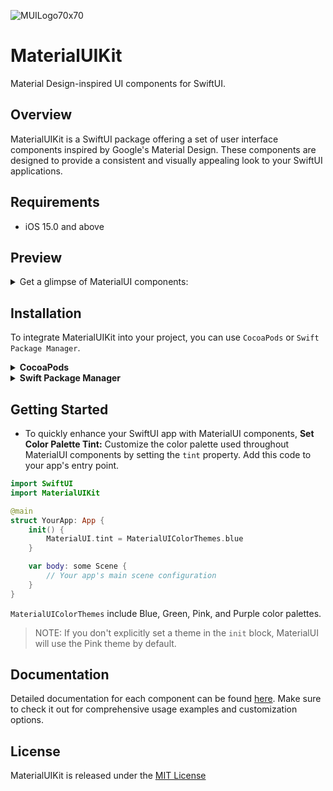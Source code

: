 ![MUILogo70x70](https://github.com/aumChauhan/MaterialUIKit/assets/83302656/cd2d537e-436b-4ca2-b5e6-0893894192e2)

# MaterialUIKit

Material Design-inspired UI components for SwiftUI.

## Overview
                                            
MaterialUIKit is a SwiftUI package offering a set of user interface components inspired by Google's Material Design. These components are designed to provide a consistent and visually appealing look to your SwiftUI applications.

## Requirements

- iOS 15.0 and above

## Preview

<details>
  <summary> Get a glimpse of MaterialUI components: </summary>
  
### Alert
  ![Alert](https://github.com/aumChauhan/MaterialUIKit/assets/83302656/f3098833-2f6e-4758-a5a3-9da37c72aa97)

### Button
![Button](https://github.com/aumChauhan/MaterialUIKit/assets/83302656/8a1fa8ab-84ab-4058-bfa1-a8aa8d7da1b6)

### Card View
![CardView](https://github.com/aumChauhan/MaterialUIKit/assets/83302656/366b24f4-78a1-4c67-bde6-76ce3e83c2b8)

### Checkbox
![Checkbox](https://github.com/aumChauhan/MaterialUIKit/assets/83302656/2fdcfad1-7456-4e0f-94c5-00a683627539)

### Date Picker
![DatePicker](https://github.com/aumChauhan/MaterialUIKit/assets/83302656/ce23247f-4fa4-4c75-9841-8c062902adbc)

### Dialog Sheet
![Dialog Sheet](https://github.com/aumChauhan/MaterialUIKit/assets/83302656/4018cb9b-64c5-4b99-a6ca-b452277cc056)

### Floating Button
![FAB](https://github.com/aumChauhan/MaterialUIKit/assets/83302656/fca45946-4c95-4d65-b834-054763e456ba)

### Icon Button
![IconButton](https://github.com/aumChauhan/MaterialUIKit/assets/83302656/001f5052-38e6-46c0-aa06-f187b690730c)

### List
![List](https://github.com/aumChauhan/MaterialUIKit/assets/83302656/00589eb0-14bf-445a-a525-20a02dbf4065)

### Navigation View
![NavigationView](https://github.com/aumChauhan/MaterialUIKit/assets/83302656/f94f73cb-0a8d-4f49-b122-3c8ce46b9614)

### Progress View
![ProgressView](https://github.com/aumChauhan/MaterialUIKit/assets/83302656/6ab95c67-6b4a-4618-a2d7-c421df4e4e79)

### SearchBar
![SearchBar](https://github.com/aumChauhan/MaterialUIKit/assets/83302656/40b05fa6-24a5-41fe-9e2b-d89b4fb14611)

### Segmented Control
![SegmentedControl](https://github.com/aumChauhan/MaterialUIKit/assets/83302656/4e048a08-c759-4b59-8d18-bbd6568e1bcd)

### Snackbar
![SnackBar](https://github.com/aumChauhan/MaterialUIKit/assets/83302656/aa5bd193-4463-48f4-8d30-7415fa13630f)

### Switch
![Switch](https://github.com/aumChauhan/MaterialUIKit/assets/83302656/fe3c6276-1c2b-4acd-a5df-1145dc999d45)

### TabView
![TabVIew](https://github.com/aumChauhan/MaterialUIKit/assets/83302656/f38be0ad-8195-466b-a889-470813b2db5c)

### TimePicker
![TimePicker](https://github.com/aumChauhan/MaterialUIKit/assets/83302656/bca2c916-e30f-40b6-969e-6703b865b37d)

### Text & Secure Field
![TextField](https://github.com/aumChauhan/MaterialUIKit/assets/83302656/093b5ed5-1d39-4ba4-966d-ef68fc5f0939)

</details>

## Installation

To integrate MaterialUIKit into your project, you can use `CocoaPods` or `Swift Package Manager`.
                                            
<details>
<summary> <strong> CocoaPods </strong> </summary>
                                            
Add the following line to your Podfile:

```ruby
pod 'MaterialUIKit'
```

Then run `pod install` to install the framework.
                                            
</details>

<details>
<summary> <strong> Swift Package Manager </strong>  </summary>

In Xcode, go to File -> Swift Packages -> Add Package Dependency and enter the repository URL:

```other
https://github.com/aumChauhan/MaterialUIKit.git
```
                                            
</details>

## Getting Started

- To quickly enhance your SwiftUI app with MaterialUI components, **Set Color Palette Tint:** Customize the color palette used throughout MaterialUI components by setting the `tint` property. Add this code to your app's entry point.

```swift
import SwiftUI
import MaterialUIKit

@main
struct YourApp: App {
    init() {
        MaterialUI.tint = MaterialUIColorThemes.blue
    }

    var body: some Scene {
        // Your app's main scene configuration
    }
}
```
`MaterialUIColorThemes` include Blue, Green, Pink, and Purple color palettes.

> NOTE: If you don't explicitly set a theme in the `init` block, MaterialUI will use the Pink theme by default.

## Documentation

Detailed documentation for each component can be found [here](https://github.com/aumChauhan/MaterialUIKit/blob/main/DOCUMENTATION.md). Make sure to check it out for comprehensive usage examples and customization options.

## License

MaterialUIKit is released under the [MIT License](LICENSE)

